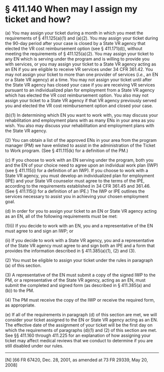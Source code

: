 # § 411.140   When may I assign my ticket and how?

(a) You may assign your ticket during a month in which you meet the requirements of § 411.125(a)(1) and (a)(2). You may assign your ticket during the 90-day period after your case is closed by a State VR agency that elected the VR cost reimbursement option (see § 411.171(d)), without meeting the requirements of § 411.125(a)(2). You may assign your ticket to any EN which is serving under the program and is willing to provide you with services, or you may assign your ticket to a State VR agency acting as an EN if you are eligible to receive VR services under 34 CFR 361.42. You may not assign your ticket to more than one provider of services (*i.e.*, an EN or a State VR agency) at a time. You may not assign your ticket until after the State VR agency has closed your case if you are receiving VR services pursuant to an individualized plan for employment from a State VR agency which has elected the VR cost reimbursement option. You also may not assign your ticket to a State VR agency if that VR agency previously served you and elected the VR cost reimbursement option and closed your case. 


(b)(1) In determining which EN you want to work with, you may discuss your rehabilitation and employment plans with as many ENs in your area as you wish. You also may discuss your rehabilitation and employment plans with the State VR agency.


(2) You can obtain a list of the approved ENs in your area from the program manager (PM) we have enlisted to assist in the administration of the Ticket to Work program. (See § 411.115(k) for a definition of the PM.)


(c) If you choose to work with an EN serving under the program, both you and the EN of your choice need to agree upon an individual work plan (IWP) (see § 411.115(i) for a definition of an IWP). If you choose to work with a State VR agency, you must develop an individualized plan for employment (IPE) and your State VR counselor must agree to the terms of the IPE, according to the requirements established in 34 CFR 361.45 and 361.46. (See § 411.115(j) for a definition of an IPE.) The IWP or IPE outlines the services necessary to assist you in achieving your chosen employment goal.


(d) In order for you to assign your ticket to an EN or State VR agency acting as an EN, all of the following requirements must be met: 


(1)(i) If you decide to work with an EN, you and a representative of the EN must agree to and sign an IWP; or


(ii) If you decide to work with a State VR agency, you and a representative of the State VR agency must agree to and sign both an IPE and a form that provides the information described in § 411.385(a)(1), (2) and (3).


(2) You must be eligible to assign your ticket under the rules in paragraph (a) of this section.


(3) A representative of the EN must submit a copy of the signed IWP to the PM, or a representative of the State VR agency, acting as an EN, must submit the completed and signed form (as described in § 411.385(a) and (b)) to the PM. 


(4) The PM must receive the copy of the IWP or receive the required form, as appropriate.


(e) If all of the requirements in paragraph (d) of this section are met, we will consider your ticket assigned to the EN or State VR agency acting as an EN. The effective date of the assignment of your ticket will be the first day on which the requirements of paragraphs (d)(1) and (2) of this section are met. See §§ 411.160 through 411.225 for an explanation of how assigning your ticket may affect medical reviews that we conduct to determine if you are still disabled under our rules.



---

[N] [66 FR 67420, Dec. 28, 2001, as amended at 73 FR 29339, May 20, 2008]




